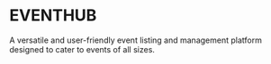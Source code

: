 # EVENTHUB
A versatile and user-friendly event listing and management platform designed to cater to events of all sizes.
